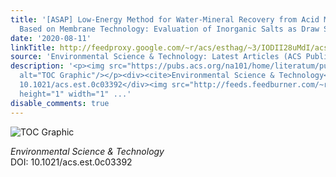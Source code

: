 ```yaml
---
title: '[ASAP] Low-Energy Method for Water-Mineral Recovery from Acid Mine Drainage
  Based on Membrane Technology: Evaluation of Inorganic Salts as Draw Solutions'
date: '2020-08-11'
linkTitle: http://feedproxy.google.com/~r/acs/esthag/~3/IODII28uMdI/acs.est.0c03392
source: 'Environmental Science & Technology: Latest Articles (ACS Publications)'
description: '<p><img src="https://pubs.acs.org/na101/home/literatum/publisher/achs/journals/content/esthag/0/esthag.ahead-of-print/acs.est.0c03392/20200811/images/medium/es0c03392_0010.gif"
  alt="TOC Graphic"/></p><div><cite>Environmental Science & Technology</cite></div><div>DOI:
  10.1021/acs.est.0c03392</div><img src="http://feeds.feedburner.com/~r/acs/esthag/~4/IODII28uMdI"
  height="1" width="1" ...'
disable_comments: true
---
```

<p><img src="https://pubs.acs.org/na101/home/literatum/publisher/achs/journals/content/esthag/0/esthag.ahead-of-print/acs.est.0c03392/20200811/images/medium/es0c03392_0010.gif" alt="TOC Graphic"/></p><div><cite>Environmental Science & Technology</cite></div><div>DOI: 10.1021/acs.est.0c03392</div><img src="http://feeds.feedburner.com/~r/acs/esthag/~4/IODII28uMdI" height="1" width="1" ...